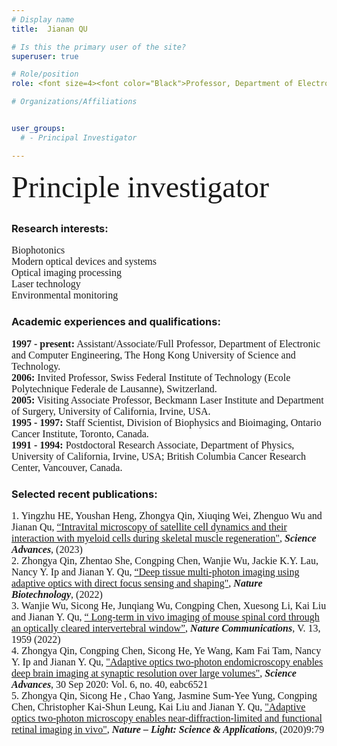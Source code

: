 ```yaml
---
# Display name
title:  Jianan QU

# Is this the primary user of the site?
superuser: true

# Role/position
role: <font size=4><font color="Black">Professor, Department of Electronic and Computer Engineering</font> <br/> <font color="Black">Ph.D, Chinese Academy of Sciences</font> <br/> <font color="Black">Elected Fellow, Optica (www.optica.org) </font> <br/> <font color="Black">Elected Fellow, SPIE (www.spie.org) </font>  <br/><br/>  <font color="Black">E-mail eequ at ust.hk</font> <br/> <font color="Black">Department link  <a href="https://ece.hkust.edu.hk/eequ"><font color="Black"> <u> ece.hkust.edu.hk/eequ </u></font>  </a> </font> </font> 

# Organizations/Affiliations


user_groups:
  # - Principal Investigator

---
```


<font size=7> <font face=Times New Roman> Principle investigator</font> </font> 

##

###    Research interests:
<font face=Times New Roman>
<font size=3> 
Biophotonics <br/>
Modern optical devices and systems <br/>
Optical imaging processing<br/>
 Laser technology <br/>
 Environmental monitoring <br/>
 </font>  
 </font>

###    Academic experiences and qualifications:
<font face=Times New Roman>
<font size=3>  <b>1997 - present:</b> Assistant/Associate/Full Professor, Department of Electronic and Computer Engineering, The Hong Kong University of Science and Technology.</font>  <br/>
<font size=3>  <b>2006:</b> Invited Professor, Swiss Federal Institute of Technology (Ecole Polytechnique Federale de Lausanne), Switzerland.</font>  <br/>
<font size=3>  <b>2005:</b> Visiting Associate Professor, Beckmann Laser Institute and Department of Surgery, University of California, Irvine, USA.</font>  <br/>
<font size=3>  <b>1995 - 1997:</b> Staff Scientist, Division of Biophysics and Bioimaging, Ontario Cancer Institute, Toronto, Canada.</font>  <br/>
<font size=3>  <b>1991 - 1994:</b> Postdoctoral Research Associate, Department of Physics, University of California, Irvine, USA; British Columbia Cancer Research Center, Vancouver, Canada.</font>  <br/>
</font>

### Selected recent publications:

<font face=Times New Roman>
<font size=3> 1.	Yingzhu HE, Youshan Heng, Zhongya Qin, Xiuqing Wei, Zhenguo Wu and Jianan Qu, <u>“Intravital microscopy of satellite cell dynamics and their interaction with myeloid cells during skeletal muscle regeneration"</u>, <i><b>Science Advances</b></i>, (2023) </font>  <br/>
<font size=3> 2.	Zhongya Qin, Zhentao She, Congping Chen, Wanjie Wu, Jackie K.Y. Lau, Nancy Y. Ip and Jianan Y. Qu, <u>“Deep tissue multi-photon imaging using adaptive optics with direct focus sensing and shaping"</u>, <i><b>Nature Biotechnology</b></i>, (2022) </font>  <br/>
<font size=3> 3.	Wanjie Wu, Sicong He, Junqiang Wu, Congping Chen, Xuesong Li, Kai Liu and Jianan Y. Qu, <u>“ Long-term in vivo imaging of mouse spinal cord through an optically cleared intervertebral window”</u>, <i><b>Nature Communications</b></i>, V. 13, 1959 (2022)  </font>  <br/>
<font size=3> 4.	Zhongya Qin, Congping Chen, Sicong He, Ye Wang, Kam Fai Tam, Nancy Y. Ip and Jianan Y. Qu, <u>"Adaptive optics two-photon endomicroscopy enables deep brain imaging at synaptic resolution over large volumes"</u>, <i><b>Science Advances</b></i>, 30 Sep 2020: Vol. 6, no. 40, eabc6521  </font>  <br/>
<font size=3> 5.	Zhongya Qin, Sicong He , Chao Yang, Jasmine Sum-Yee Yung, Congping Chen, Christopher Kai-Shun Leung, Kai Liu and Jianan Y. Qu, <u>"Adaptive optics two-photon microscopy enables near-diffraction-limited and functional retinal imaging in vivo"</u>, <i><b>Nature – Light: Science & Applications</b></i>, (2020)9:79 </font>  <br/>
</font>
